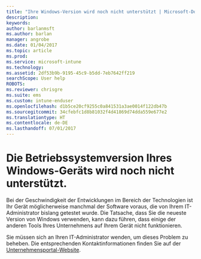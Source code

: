 ```yaml
---
title: "Ihre Windows-Version wird noch nicht unterstützt | Microsoft-Dokumentation"
description: 
keywords: 
author: barlanmsft
ms.author: barlan
manager: angrobe
ms.date: 01/04/2017
ms.topic: article
ms.prod: 
ms.service: microsoft-intune
ms.technology: 
ms.assetid: 2df53b9b-9195-45c9-b5dd-7eb7642ff219
searchScope: User help
ROBOTS: 
ms.reviewer: chrisgre
ms.suite: ems
ms.custom: intune-enduser
ms.openlocfilehash: d1b5ce20cf9255c0a841531a3ae0014f122db47b
ms.sourcegitcommit: 34cfebfc1d8b81032f4d41869d74dda559e677e2
ms.translationtype: HT
ms.contentlocale: de-DE
ms.lasthandoff: 07/01/2017
---
```

# <a name="your-windows-devices-operating-system-version-isnt-yet-supported"></a>Die Betriebssystemversion Ihres Windows-Geräts wird noch nicht unterstützt.

Bei der Geschwindigkeit der Entwicklungen im Bereich der Technologien ist Ihr Gerät möglicherweise manchmal der Software voraus, die von Ihrem IT-Administrator bislang getestet wurde. Die Tatsache, dass Sie die neueste Version von Windows verwenden, kann dazu führen, dass einige der anderen Tools Ihres Unternehmens auf Ihrem Gerät nicht funktionieren.

Sie müssen sich an Ihren IT-Administrator wenden, um dieses Problem zu beheben. Die entsprechenden Kontaktinformationen finden Sie auf der [Unternehmensportal-Website](http://portal.manage.microsoft.com).
